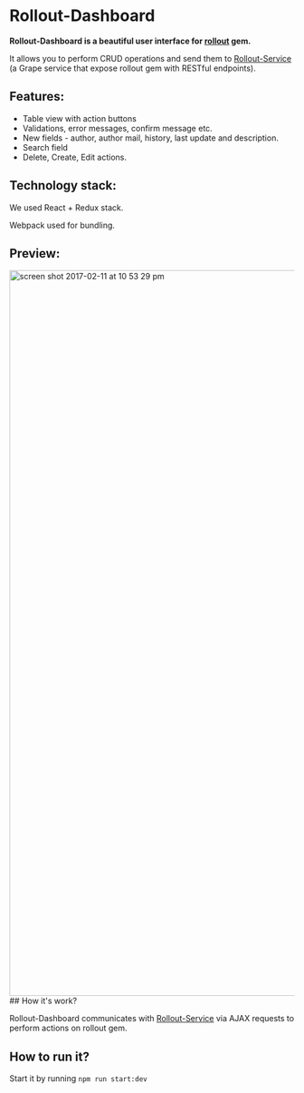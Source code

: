 # Rollout-Dashboard

**Rollout-Dashboard is a beautiful user interface for [rollout](https://github.com/fetlife/rollout) gem.**

It allows you to perform CRUD operations and send them to [Rollout-Service](https://github.com/fiverr/rollout_service)  (a Grape service that expose rollout gem with RESTful endpoints). 

## Features:
 - Table view with action buttons
 - Validations, error messages, confirm message etc.
 - New fields - author, author mail, history, last update and description.
 - Search field
 - Delete, Create, Edit actions.
 
## Technology stack:
We used React + Redux stack.

Webpack used for bundling.

## Preview: 
<img width="1280" alt="screen shot 2017-02-11 at 10 53 29 pm" src="https://cloud.githubusercontent.com/assets/8016250/22857588/4fc5a084-f0b0-11e6-99fb-4beda0ab44d5.png">
## How it's work?

Rollout-Dashboard communicates with [Rollout-Service](https://github.com/fiverr/rollout_service) via AJAX requests to perform actions on rollout gem.

## How to run it?
Start it by running `npm run start:dev`